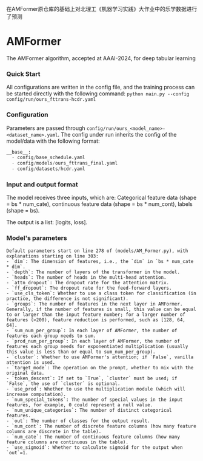 在AMFormer原仓库的基础上对北理工《机器学习实践》大作业中的乐学数据进行了预测

# AMFormer
The AMFormer algorithm, accepted at AAAI-2024, for deep tabular learning

### Quick Start
All configurations are written in the config file, and the training process can be started directly with the following command:
`python main.py --config config/run/ours_fttrans-hcdr.yaml`
### Configuration
Parameters are passed through `config/run/ours_<model_name>-<dataset_name>.yaml`. 
The config under run inherits the config of the model/data with the following format:
```python
__base__:
  - config/base_schedule.yaml
  - config/models/ours_fttrans_final.yaml
  - config/datasets/hcdr.yaml
```
### Input and output format
The model receives three inputs, which are:
Categorical feature data (shape = bs * num_cate), 
continuous feature data (shape = bs * num_cont), 
labels (shape = bs).

The output is a list: [logits, loss].

### Model's parameters
```
Default parameters start on line 278 of (models/AM_Former.py), with explanations starting on line 303:
- `dim`: The dimension of features, i.e., the `dim` in `bs * num_cate * dim`.
- `depth`: The number of layers of the transformer in the model.
- `heads`: The number of heads in the multi-head attention.
- `attn_dropout`: The dropout rate for the attention matrix.
- `ff_dropout`: The dropout rate for the feed-forward layers.
- `use_cls_token`: Whether to use a class token for classification (in practice, the difference is not significant).
- `groups`: The number of features in the next layer in AMFormer. Generally, if the number of features is small, this value can be equal to or larger than the input feature number; for a larger number of features (>200), feature reduction is performed, such as [128, 64, 64].
- `sum_num_per_group`: In each layer of AMFormer, the number of features each group needs to sum.
- `prod_num_per_group`: In each layer of AMFormer, the number of features each group needs for exponentiated multiplication (usually this value is less than or equal to sum_num_per_group).
- `cluster`: Whether to use AMFormer's attention; if `False`, vanilla attention is used.
- `target_mode`: The operation on the prompt, whether to mix with the original data.
- `token_descent`: If set to `True`, `cluster` must be used; if `False`, the use of `cluster` is optional.
- `use_prod`: Whether to use the multiplication module (which will increase computation).
- `num_special_tokens`: The number of special values in the input features, for example, 0 could represent a null value.
- `num_unique_categories`: The number of distinct categorical features.
- `out`: The number of classes for the output result.
- `num_cont`: The number of discrete feature columns (how many feature columns are discrete in the table).
- `num_cate`: The number of continuous feature columns (how many feature columns are continuous in the table).
- `use_sigmoid`: Whether to calculate sigmoid for the output when `out`=1.
```



